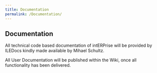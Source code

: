 ```yaml
---
title: Documentation
permalink: /Documentation/
---
```


## Documentation

All technical code based documentation of intERPrise will be provided by ILEDocs kindly made available by Mihael Schultz.

All User Documentation will be published within the Wiki, once all functionality has been delivered.